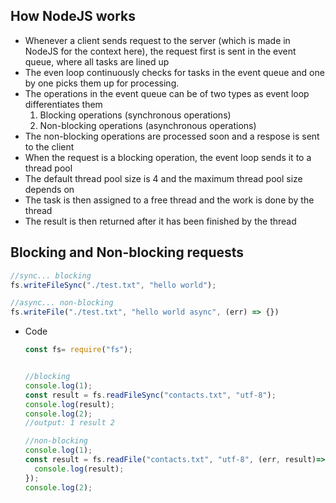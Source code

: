 ## How NodeJS works

- Whenever a client sends request to the server (which is made in NodeJS for the context here), the request first is sent in the event queue, where all tasks are lined up
- The even loop continuously checks for tasks in the event queue and one by one picks them up for processing.
- The operations in the event queue can be of two types as event loop differentiates them
  1. Blocking operations (synchronous operations)
  2. Non-blocking operations (asynchronous operations)
- The non-blocking operations are processed soon and a respose is sent to the client
- When the request is a blocking operation, the event loop sends it to a thread pool
- The default thread pool size is 4 and the maximum thread pool size depends on 
- The task is then assigned to a free thread and the work is done by the thread
- The result is then returned after it has been finished by the thread

## Blocking and Non-blocking requests

```js
//sync... blocking
fs.writeFileSync("./test.txt", "hello world");

//async... non-blocking
fs.writeFile("./test.txt", "hello world async", (err) => {})
```

- Code
  ```js
  const fs= require("fs");

  
  //blocking
  console.log(1);
  const result = fs.readFileSync("contacts.txt", "utf-8");
  console.log(result);
  console.log(2);
  //output: 1 result 2

  //non-blocking
  console.log(1);
  const result = fs.readFile("contacts.txt", "utf-8", (err, result)=>{
    console.log(result);
  });
  console.log(2);
  ```
